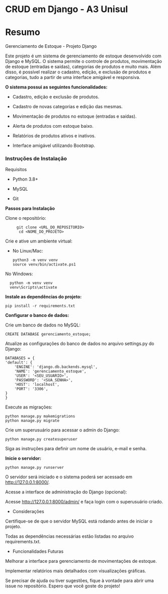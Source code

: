 # CRUD em Django - A3 Unisul
# Resumo
Gerenciamento de Estoque - Projeto Django

Este projeto é um sistema de gerenciamento de estoque desenvolvido com Django e MySQL. O sistema permite o controle de produtos, movimentação de estoque (entradas e saídas), categorias de produtos e muito mais. Além disso, é possível realizar o cadastro, edição, e exclusão de produtos e categorias, tudo a partir de uma interface amigável e responsiva.

**O sistema possui as seguintes funcionalidades:**

  - Cadastro, edição e exclusão de produtos.

  - Cadastro de novas categorias e edição das mesmas.

  - Movimentação de produtos no estoque (entradas e saídas).

  - Alerta de produtos com estoque baixo.

  - Relatórios de produtos ativos e inativos.

  - Interface amigável utilizando Bootstrap.

### Instruções de Instalação

Requisitos

  - Python 3.8+

  - MySQL

  - Git

**Passos para Instalação**

  Clone o repositório:

         git clone <URL_DO_REPOSITORIO>
          cd <NOME_DO_PROJETO>

Crie e ative um ambiente virtual:

  - No Linux/Mac:

        python3 -m venv venv
        source venv/bin/activate.ps1

No Windows:

      python -m venv venv
      venv\Scripts\activate

**Instale as dependências do projeto:**

    pip install -r requirements.txt

**Configurar o banco de dados:**

Crie um banco de dados no MySQL:

    CREATE DATABASE gerenciamento_estoque;

Atualize as configurações do banco de dados no arquivo settings.py do Django:

    DATABASES = {
    'default': {
        'ENGINE': 'django.db.backends.mysql',
        'NAME': 'gerenciamento_estoque',
        'USER': '<SEU_USUARIO>',
        'PASSWORD': '<SUA_SENHA>',
        'HOST': 'localhost',
        'PORT': '3306',
    }
    }

Execute as migrações:

    python manage.py makemigrations
    python manage.py migrate

Crie um superusuário para acessar o admin do Django:

    python manage.py createsuperuser

Siga as instruções para definir um nome de usuário, e-mail e senha.

**Inicie o servidor:**

    python manage.py runserver

O servidor será iniciado e o sistema poderá ser acessado em http://127.0.0.1:8000/.

Acesse a interface de administração do Django (opcional):

Acesse http://127.0.0.1:8000/admin/ e faça login com o superusuário criado.

  - Considerações

Certifique-se de que o servidor MySQL está rodando antes de iniciar o projeto.

Todas as dependências necessárias estão listadas no arquivo requirements.txt.

  - Funcionalidades Futuras

Melhorar a interface para gerenciamento de movimentações de estoque.

Implementar relatórios mais detalhados com visualizações gráficas.

Se precisar de ajuda ou tiver sugestões, fique à vontade para abrir uma issue no repositório. Espero que você goste do projeto!

